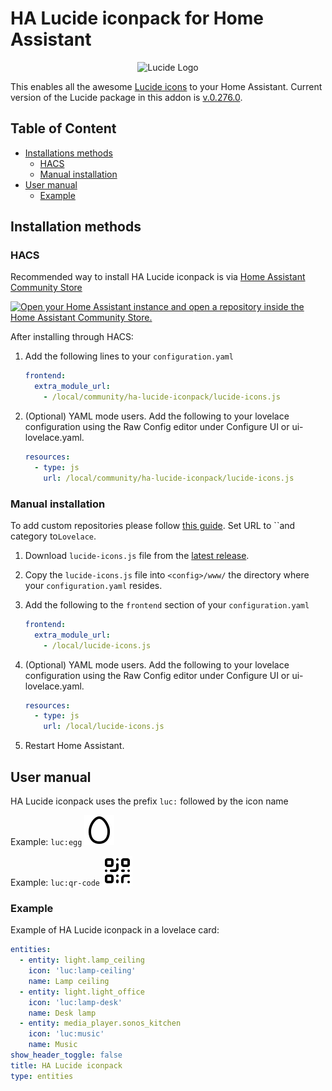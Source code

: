 # HA Lucide iconpack for Home Assistant

<p align="center"><img width="410" src="https://lucide.dev/logo-text.svg" alt="Lucide Logo"></p>

This enables all the awesome [Lucide icons](https://lucide.dev/) to your Home Assistant. Current version of the Lucide package in this addon is [v.0.276.0](https://github.com/lucide-icons/lucide/releases/tag/0.276.0).

## Table of Content

- [Installations methods](#installation-methods)
  - [HACS](#hacs)
  - [Manual installation](#manual-installation)
- [User manual](#user-manual)
  - [Example](#example)

## Installation methods

### HACS

Recommended way to install HA Lucide iconpack is via [Home Assistant Community Store](https://hacs.xyz)

[![Open your Home Assistant instance and open a repository inside the Home Assistant Community Store.](https://my.home-assistant.io/badges/hacs_repository.svg)](https://my.home-assistant.io/redirect/hacs_repository/?owner=Lavve&repository=ha-lucide-iconpack&category=frontend)

After installing through HACS:

1. Add the following lines to your `configuration.yaml`

   ```yaml
   frontend:
     extra_module_url:
       - /local/community/ha-lucide-iconpack/lucide-icons.js
   ```

2. (Optional) YAML mode users. Add the following to your lovelace configuration using the Raw Config editor under Configure UI or ui-lovelace.yaml.

   ```yaml
   resources:
     - type: js
       url: /local/community/ha-lucide-iconpack/lucide-icons.js
   ```

### Manual installation

To add custom repositories please follow [this guide](https://hacs.xyz/docs/faq/custom_repositories/). Set URL to ``and category to`Lovelace`.

1. Download `lucide-icons.js` file from the [latest release](/releases/latest).

2. Copy the `lucide-icons.js` file into `<config>/www/` the directory where your `configuration.yaml` resides.

3. Add the following to the `frontend` section of your `configuration.yaml`

   ```yaml
   frontend:
     extra_module_url:
       - /local/lucide-icons.js
   ```

4. (Optional) YAML mode users. Add the following to your lovelace configuration using the Raw Config editor under Configure UI or ui-lovelace.yaml.

   ```yaml
   resources:
     - type: js
       url: /local/lucide-icons.js
   ```

5. Restart Home Assistant.

## User manual

HA Lucide iconpack uses the prefix `luc:` followed by the icon name

Example: `luc:egg` ![Preview](https://raw.githubusercontent.com/lucide-icons/lucide/7feae886013856a10052656180cdf1ad4439a44c/icons/egg.svg)

Example: `luc:qr-code` ![Preview](https://raw.githubusercontent.com/lucide-icons/lucide/7feae886013856a10052656180cdf1ad4439a44c/icons/qr-code.svg)

### Example

Example of HA Lucide iconpack in a lovelace card:

```yaml
entities:
  - entity: light.lamp_ceiling
    icon: 'luc:lamp-ceiling'
    name: Lamp ceiling
  - entity: light.light_office
    icon: 'luc:lamp-desk'
    name: Desk lamp
  - entity: media_player.sonos_kitchen
    icon: 'luc:music'
    name: Music
show_header_toggle: false
title: HA Lucide iconpack
type: entities
```
